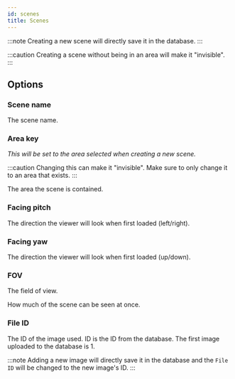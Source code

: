 ```yaml
---
id: scenes
title: Scenes
---
```


:::note
Creating a new scene will directly save it in the database.
:::

:::caution
Creating a scene without being in an area will make it "invisible".
:::

## Options

### Scene name

The scene name.

### Area key

_This will be set to the area selected when creating a new scene._

:::caution
Changing this can make it "invisible". Make sure to only change it to an area that exists.
:::

The area the scene is contained.

### Facing pitch

The direction the viewer will look when first loaded (left/right).

### Facing yaw

The direction the viewer will look when first loaded (up/down).

### FOV

The field of view.

How much of the scene can be seen at once.

### File ID

The ID of the image used. ID is the ID from the database. The first image uploaded to the database is 1.

:::note
Adding a new image will directly save it in the database and the `File ID` will be changed to the new image's ID.
:::
